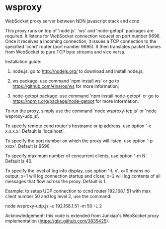 wsproxy
=======

WebSocket proxy server between NDN javascript stack and ccnd.

This proxy runs on top of 'node.js'. 'ws' and 'node-getopt' packages are required. It listens for WebSocket connection request on port number 9696. Once it receives a incoming connection, it issues a TCP connection to the specified 'ccnd' router (port number 9695). It then translates packet frames from WebSocket to pure TCP byte streams and vice versa.

Installation guide:

1) node.js: go to http://nodejs.org/ to download and install node.js;

2) ws package: use command 'npm install ws' or go to https://github.com/einaros/ws for more information;

3) node-getopt package: use command 'npm install node-getopt' or go to https://npmjs.org/package/node-getopt for more information.


To run the proxy, simply use the command 'node wsproxy-tcp.js' or 'node wsproxy-udp.js'.

To specify remote ccnd router's hostname or ip address, use option '-c x.x.x.x'. Default is 'localhost'.

To specify the port number on which the proxy will listen, use option '-p xxxx'. Default is 9696.

To specify maximum number of concurrent clients, use option '-m N'. Default is 40.

To specify the level of log info display, use option '-L x'. x=0 means no output; x=1 will log connection startup and close; x=2 will log contents of all messages that flow across the proxy. Default is 1.

Example: to setup UDP connection to ccnd router 192.168.1.51 with max client number 50 and log level 2, use the command:

node wsproxy-udp.js -c 192.168.1.51 -m 50 -L 2

Acknowledgement: this code is extended from Junxiao's WebSocket proxy implementation (https://gist.github.com/3835425).